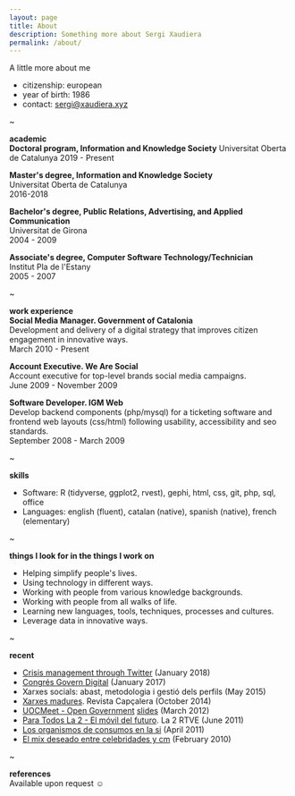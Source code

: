 ```yaml
---
layout: page
title: About
description: Something more about Sergi Xaudiera
permalink: /about/
---
```

<aside>A little more about me</aside>

- citizenship: european
- year of birth: 1986
- contact: [sergi@xaudiera.xyz](mailto:sergi@xaudiera.xyz)

~

**academic**  
**Doctoral program, Information and Knowledge Society**
Universitat Oberta de Catalunya
2019 - Present

**Master's degree, Information and Knowledge Society**    
Universitat Oberta de Catalunya  
2016-2018

**Bachelor's degree, Public Relations, Advertising, and Applied Communication**  
Universitat de Girona  
2004 - 2009

**Associate's degree, Computer Software Technology/Technician**    
Institut Pla de l'Estany  
2005 - 2007

~

**work experience**  
**Social Media Manager. Government of Catalonia**  
Development and delivery of a digital strategy that improves citizen engagement in innovative ways.  
March 2010 - Present  

**Account Executive. We Are Social**  
Account executive for top-level brands social media campaigns.  
June 2009 - November 2009  

**Software Developer. IGM Web**  
Develop backend components (php/mysql) for a ticketing software and frontend web layouts (css/html) following usability, accessibility and seo standards.  
September 2008 - March 2009

~

**skills**  
- Software: R (tidyverse, ggplot2, rvest), gephi, html, css, git, php, sql, office
- Languages: english (fluent), catalan (native), spanish (native), french (elementary)

~

**things I look for in the things I work on**  
- Helping simplify people's lives.  
- Using technology in different ways.  
- Working with people from various knowledge backgrounds.  
- Working with people from all walks of life.  
- Learning new languages, tools, techniques, processes and cultures.  
- Leverage data in innovative ways. 

~

**recent**  
- [Crisis management through Twitter](http://hdl.handle.net/10609/75045) <date>(January 2018)</date> 
- [Congrés Govern Digital](/2017/congres-govern-digital/) <date>(January 2017)</date>
- Xarxes socials: abast, metodologia i gestió dels perfils <date>(May 2015)</date>
- [Xarxes madures](http://www.periodistes.org/ca/article/xarxes-madures-248.html). Revista Capçalera <date>(October 2014)</date>
- [UOCMeet - Open Government](http://social.alumni.uoc.edu/uocmeet/2012/03/28/uocmeet-open-government/) [slides](http://www.slideshare.net/jordigraells/coproduir-cocrear-collaborar) <date>(March 2012)</date>
- [Para Todos La 2 - El móvil del futuro](http://www.rtve.es/alacarta/videos/para-todos-la-2/para-todos-2-movil-del-futuro/1118704/). La 2 RTVE <date>(June 2011)</date>
- [Los organismos de consumos en la si](/docs/20110427_curs_consum.pdf) <date>(April 2011)</date>
- [El mix deseado entre celebridades y cm](/docs/20100205_managingsport_sergi_xaudiera.pdf) <date>(February 2010)</date> 

~

**references**  
Available upon request ☺

